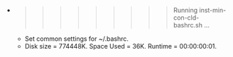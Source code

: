 * >>>>>>>>> Running inst-min-con-cld-bashrc.sh ...
  * Set common settings for ~/.bashrc.
  * Disk size = 774448K. Space Used = 36K. Runtime = 00:00:00:01.
